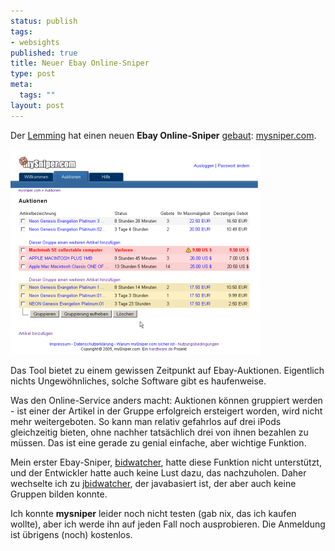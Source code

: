 ```yaml
--- 
status: publish
tags: 
- websights
published: true
title: Neuer Ebay Online-Sniper
type: post
meta: 
  tags: ""
layout: post
---
```

Der <a href="http://lemming.name/">Lemming</a> hat einen neuen <strong>Ebay Online-Sniper</strong> <a href="http://lemming.name/000363.html">gebaut</a>: <a href="http://www.mysniper.com">mysniper.com</a>.

<img src='/media/wp/050518mysniper.png' alt='MySniper; Quelle: www.lemming.name' class="centered" />

Das Tool bietet zu einem gewissen Zeitpunkt auf Ebay-Auktionen. Eigentlich nichts Ungewöhnliches, solche Software gibt es haufenweise.
<!--more-->
Was den Online-Service anders macht: Auktionen können gruppiert werden - ist einer der Artikel in der Gruppe erfolgreich ersteigert worden, wird nicht mehr weitergeboten. So kann man relativ gefahrlos auf drei iPods gleichzeitig bieten, ohne nachher tatsächlich drei von ihnen bezahlen zu müssen. Das ist eine gerade zu genial einfache, aber wichtige Funktion.

Mein erster Ebay-Sniper, <a href="http://bidwatcher.sf.net">bidwatcher</a>, hatte diese Funktion nicht unterstützt, und der Entwickler hatte auch keine Lust dazu, das nachzuholen. Daher wechselte ich zu <a href="http://jbidwatcher.sf.net">jbidwatcher</a>, der javabasiert ist, der aber auch keine Gruppen bilden konnte.

Ich konnte <strong>mysniper</strong> leider noch nicht testen (gab nix, das ich kaufen wollte), aber ich werde ihn auf jeden Fall noch ausprobieren. Die Anmeldung ist übrigens (noch) kostenlos.
